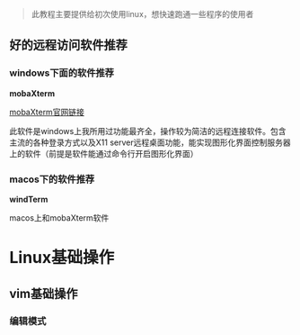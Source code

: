 

> 此教程主要提供给初次使用linux，想快速跑通一些程序的使用者

## 好的远程访问软件推荐

### windows下面的软件推荐

**mobaXterm** 

[mobaXterm官网链接](https://mobaxterm.mobatek.net/)

此软件是windows上我所用过功能最齐全，操作较为简洁的远程连接软件。包含主流的各种登录方式以及X11 server远程桌面功能，能实现图形化界面控制服务器上的软件（前提是软件能通过命令行开启图形化界面）
### macos下的软件推荐

**windTerm**

macos上和mobaXterm软件

# Linux基础操作

## vim基础操作

### 编辑模式




